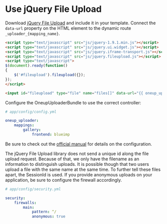 Use jQuery File Upload
======================

Download [jQuery File Upload](http://blueimp.github.io/jQuery-File-Upload/) and include it in your template. Connect the `data-url` property on the HTML element to the dynamic route `_uploader_{mapping_name}`.

```html
<script type="text/javascript" src="js/jquery-1.9.1.min.js"></script>
<script type="text/javascript" src="js/jquery.ui.widget.js"></script>
<script type="text/javascript" src="js/jquery.iframe-transport.js"></script>
<script type="text/javascript" src="js/jquery.fileupload.js"></script>
<script type="text/javascript">
$(document).ready(function()
{
    $('#fileupload').fileupload({});
});
</script>

<input id="fileupload" type="file" name="files[]" data-url="{{ oneup_uploader_endpoint('gallery') }}" multiple />
```

Configure the OneupUploaderBundle to use the correct controller:

```yaml
# app/config/config.yml

oneup_uploader:
    mappings:
        gallery:
            frontend: blueimp
```

Be sure to check out the [official manual](https://github.com/blueimp/jQuery-File-Upload#jquery-file-upload-plugin) for details on the configuration.

The jQuery File Upload library does not send a unique id along the file upload request. Because of that, we only have the filename as an information to distinguish uploads. It is possible though that two users upload a file with the same name at the same time. To further tell these files apart, the SessionId is used. If you provide anonymous uploads on your application, be sure to configure the firewall accordingly.

```yml
# app/config/security.yml

security:
    firewalls:
        main:
            pattern: ^/
            anonymous: true
```
